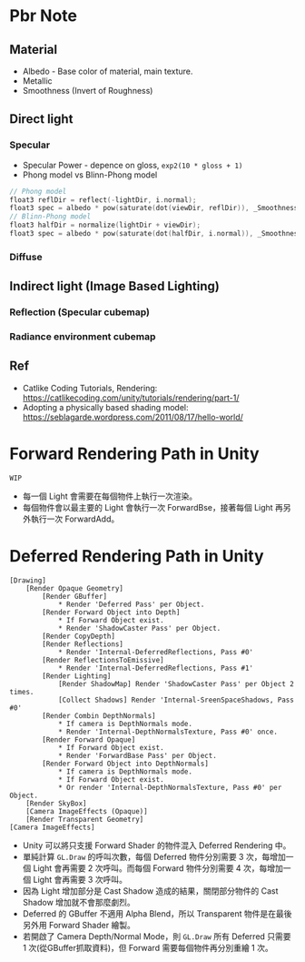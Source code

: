 # Pbr Note
## Material
* Albedo - Base color of material, main texture.
* Metallic
* Smoothness (Invert of Roughness)

## Direct light
### Specular
* Specular Power - depence on gloss, `exp2(10 * gloss + 1)`
* Phong model vs Blinn-Phong model
```c
// Phong model
float3 reflDir = reflect(-lightDir, i.normal);
float3 spec = albedo * pow(saturate(dot(viewDir, reflDir)), _Smoothness * 128);
// Blinn-Phong model
float3 halfDir = normalize(lightDir + viewDir);
float3 spec = albedo * pow(saturate(dot(halfDir, i.normal)), _Smoothness * 128);
```
### Diffuse

## Indirect light (Image Based Lighting)
### Reflection (Specular cubemap)
### Radiance environment cubemap 

## Ref
* Catlike Coding Tutorials, Rendering: https://catlikecoding.com/unity/tutorials/rendering/part-1/
* Adopting a physically based shading model: https://seblagarde.wordpress.com/2011/08/17/hello-world/

# Forward Rendering Path in Unity
```
WIP
```
* 每一個 Light 會需要在每個物件上執行一次渲染。
* 每個物件會以最主要的 Light 會執行一次 ForwardBse，接著每個 Light 再另外執行一次 ForwardAdd。

# Deferred Rendering Path in Unity
```
[Drawing]
    [Render Opaque Geometry]
        [Render GBuffer]
            * Render 'Deferred Pass' per Object.
        [Render Forward Object into Depth]
            * If Forward Object exist.
            * Render 'ShadowCaster Pass' per Object.
        [Render CopyDepth]
        [Render Reflections]
            * Render 'Internal-DeferredReflections, Pass #0'
        [Render ReflectionsToEmissive]
            * Render 'Internal-DeferredReflections, Pass #1'
        [Render Lighting]
            [Render ShadowMap] Render 'ShadowCaster Pass' per Object 2 times.
            [Collect Shadows] Render 'Internal-SreenSpaceShadows, Pass #0'
        [Render Combin DepthNormals]
            * If camera is DepthNormals mode.
            * Render 'Internal-DepthNormalsTexture, Pass #0' once.
        [Render Forward Opaque]
            * If Forward Object exist.
            * Render 'ForwardBase Pass' per Object.
        [Render Forward Object into DepthNormals]
            * If camera is DepthNormals mode.
            * If Forward Object exist.
            * Or render 'Internal-DepthNormalsTexture, Pass #0' per Object.
    [Render SkyBox]
    [Camera ImageEffects (Opaque)]
    [Render Transparent Geometry]
[Camera ImageEffects]
```
* Unity 可以將只支援 Forward Shader 的物件混入 Deferred Rendering 中。
* 單純計算 `GL.Draw` 的呼叫次數，每個 Deferred 物件分別需要 3 次，每增加一個 Light 會再需要 2 次呼叫。而每個 Forward 物件分別需要 4 次，每增加一個 Light 會再需要 3 次呼叫。
* 因為 Light 增加部分是 Cast Shadow 造成的結果，關閉部分物件的 Cast Shadow 增加就不會那麼劇烈。
* Deferred 的 GBuffer 不適用 Alpha Blend，所以 Transparent 物件是在最後另外用 Forward Shader 繪製。
* 若開啟了 Camera Depth/Normal Mode，則 `GL.Draw` 所有 Deferred 只需要 1 次(從GBuffer抓取資料)，但 Forward 需要每個物件再分別重繪 1 次。